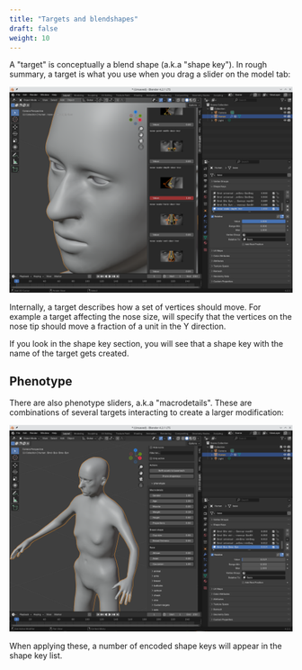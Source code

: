 ```yaml
---
title: "Targets and blendshapes"
draft: false
weight: 10
---
```


A "target" is conceptually a blend shape (a.k.a "shape key"). In rough summary, a target is what you use when you drag a slider on the model tab:

![nose](target_nose.png)

Internally, a target describes how a set of vertices should move. For example a target affecting the nose size, will specify that the vertices 
on the nose tip should move a fraction of a unit in the Y direction. 

If you look in the shape key section, you will see that a shape key with the name of the target gets created.

## Phenotype

There are also phenotype sliders, a.k.a "macrodetails". These are combinations of several targets interacting to create a larger modification:

![md](target_md.png)

When applying these, a number of encoded shape keys will appear in the shape key list. 